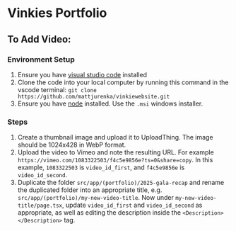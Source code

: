 # Vinkies Portfolio

## To Add Video:

### Environment Setup
1. Ensure you have [visual studio code](https://code.visualstudio.com/) installed 
2. Clone the code into your local computer by running this command in the vscode terminal: `git clone https://github.com/mattjurenka/vinkiewebsite.git`
3. Ensure you have [node](https://nodejs.org/en/download) installed. Use the `.msi` windows installer.

### Steps
1. Create a thumbnail image and upload it to UploadThing. The image should be 1024x428 in WebP format.
2. Upload the video to Vimeo and note the resulting URL. For example `https://vimeo.com/1083322503/f4c5e9856e?ts=0&share=copy`. In this example, `1083322503` is `video_id_first`, and `f4c5e9856e` is `video_id_second`.
3. Duplicate the folder `src/app/(portfolio)/2025-gala-recap` and rename the duplicated folder into an appropriate title, e.g. `src/app/(portfolio)/my-new-video-title`. Now under `my-new-video-title/page.tsx`, update `video_id_first` and `video_id_second` as appropriate, as well as editing the description inside the `<Description></Description>` tag.
